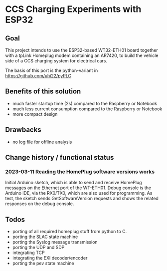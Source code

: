 # CCS Charging Experiments with ESP32

## Goal
This project intends to use the ESP32-based WT32-ETH01 board together
with a tpLink Homeplug modem containing an AR7420, to build the vehicle
side of a CCS charging system for electrical cars.

The basis of this port is the python-variant in
https://github.com/uhi22/pyPLC

## Benefits of this solution
- much faster startup time (2s) compared to the Raspberry or Notebook
- much less current consumption compared to the Raspberry or Notebook
- more compact design

## Drawbacks
- no log file for offline analysis

## Change history / functional status

### 2023-03-11 Reading the HomePlug software versions works
Initial Arduino sketch, which is able to send and receive HomePlug
messages on the Ethernet port of the WT-ETH01. Debug console is
the Arduino IDE, via the RX0/TX0, which are also used for programming.
As test, the sketch sends GetSoftwareVersion requests and shows
the related responses on the debug console.

## Todos
- porting of all required homeplug stuff from python to C.
- porting the SLAC state machine
- porting the Syslog message transmission
- porting the UDP and SDP
- integrating TCP
- integrating the EXI decoder/encoder
- porting the pev state machine